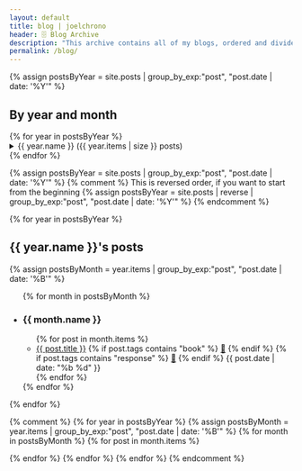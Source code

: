 ```yaml
---
layout: default
title: blog | joelchrono
header: 🗄️ Blog Archive
description: "This archive contains all of my blogs, ordered and divided by date, you can also access them <a href='/tags/'>by tag</a>."
permalink: /blog/
---
```



{% assign postsByYear = site.posts | group_by_exp:"post", "post.date | date: '%Y'" %}

<article>
<h2>By year and month</h2>
<div class="flex-container">
{% for year in postsByYear %}
  <details>
    <summary>{{ year.name }} ({{ year.items | size }} posts)</summary>
      {% assign totalYearPostCount = 0 %}
      {% assign postsByMonth = year.items | group_by_exp:"post", "post.date | date: '%B'" %}
      <ul>
      {% for month in postsByMonth %}
      <li><a href="#{{ month.name }}-{{ year.name }}"> {{ month.name }} ({{ month.items | size }} {% if month.items.size == 1 %} post{% else %} posts{% endif %}) </a></li>
      {% endfor %}
      </ul>
  </details>
{% endfor %}
</div>
</article>

{% assign postsByYear = site.posts | group_by_exp:"post", "post.date | date: '%Y'" %}
{% comment %}
This is reversed order, if you want to start from the beginning
{% assign postsByYear = site.posts | reverse | group_by_exp:"post", "post.date | date: '%Y'" %}
{% endcomment %}

{% for year in postsByYear %}
<article>
<h2>{{ year.name }}'s posts</h2>
{% assign postsByMonth = year.items | group_by_exp:"post", "post.date | date: '%B'" %}
<ul class="posts">
    {% for month in postsByMonth %}
    <li>
    <h3 id="{{ month.name }}-{{year.name}}">{{ month.name }}</h3>
        <ul>
        {% for post in month.items  %}
        <li class="post">
        <span class="post-title"><a href="{{ post.url }}">{{ post.title }}</a></span>
        <span class="post-tags">
        {% if post.tags contains "book" %}
        <a href="/more/tags/book">📖</a>
        {% endif %}
        {% if post.tags contains "response" %}
        <a href="/more/tags/response">💬</a>
        {% endif %}
        </span>
        <span class="post-date"> {{ post.date | date: "%b %d" }}</span>
        </li>
        {% endfor %}
        </ul>
    </li>
    {% endfor %}
</ul>
</article>
{% endfor %}

{% comment %}
{% for year in postsByYear %}
{% assign postsByMonth = year.items | group_by_exp:"post", "post.date | date: '%B'" %}
{% for month in postsByMonth %}
{% for post in month.items  %}
<!--<p>{{ post.date | date: '%Y-%m-%d' }}</p>-->
{% endfor %}
{% endfor %}
{% endfor %}
{% endcomment %}
